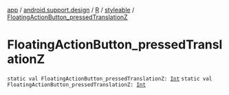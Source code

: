 [app](../../../index.md) / [android.support.design](../../index.md) / [R](../index.md) / [styleable](index.md) / [FloatingActionButton_pressedTranslationZ](.)

# FloatingActionButton_pressedTranslationZ

`static val FloatingActionButton_pressedTranslationZ: `[`Int`](https://kotlinlang.org/api/latest/jvm/stdlib/kotlin/-int/index.html)
`static val FloatingActionButton_pressedTranslationZ: `[`Int`](https://kotlinlang.org/api/latest/jvm/stdlib/kotlin/-int/index.html)